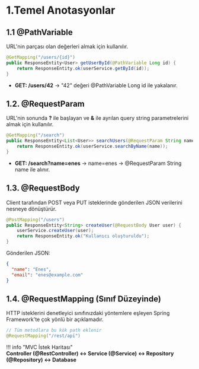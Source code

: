 # 1.Temel Anotasyonlar


## 1.1 @PathVariable

URL'nin parçası olan değerleri almak için kullanılır.

```Java
@GetMapping("/users/{id}")
public ResponseEntity<User> getUserById(@PathVariable Long id) {
    return ResponseEntity.ok(userService.getById(id));
}
```

- **GET: /users/42** → "42" değeri @PathVariable Long id ile yakalanır.

## 1.2. @RequestParam

URL'nin sonunda **?** ile başlayan ve **&** ile ayrılan query string parametrelerini almak için kullanılır.  

```Java
@GetMapping("/search")
public ResponseEntity<List<User>> searchUsers(@RequestParam String name) {
    return ResponseEntity.ok(userService.searchByName(name));
}
```

- **GET: /search?name=enes** → name=enes → @RequestParam String name ile alınır.

## 1.3. @RequestBody

Client tarafından POST veya PUT isteklerinde gönderilen JSON verilerini nesneye dönüştürür.

```Java
@PostMapping("/users")
public ResponseEntity<String> createUser(@RequestBody User user) {
    userService.createUser(user);
    return ResponseEntity.ok("Kullanıcı oluşturuldu");
}
```

Gönderilen JSON:  
```JSON
{
  "name": "Enes",
  "email": "enes@example.com"
}
```

## 1.4. @RequestMapping (Sınıf Düzeyinde)

HTTP isteklerini denetleyici sınıfınızdaki yöntemlere eşleyen Spring Framework'te çok yönlü bir açıklamadır.

```Java
// Tüm metodlara bu kök path eklenir
@RequestMapping("/rest/api")
```

!!! info "MVC İstek Haritası"  
    **Controller (@RestController) ↔ Service (@Service) ↔ Repository (@Repository) ↔ Database**

